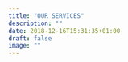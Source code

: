 ```yaml
---
title: "OUR SERVICES"
description: ""
date: 2018-12-16T15:31:35+01:00
draft: false
image: ""
---
```


